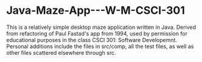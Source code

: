 # Java-Maze-App---W-M-CSCI-301

This is a relatively simple desktop maze application written in Java. Derived from refactoring of Paul Fastad's app from 1994, used by permission for educational purposes in the class CSCI 301: Software Developemnt. Personal additions include the files in src/comp, all the test files, as well as other files scattered elsewhere through src.
